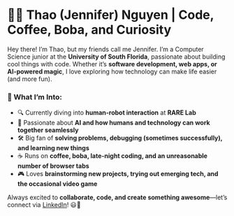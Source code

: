 # 👩‍💻 Thao (Jennifer) Nguyen | Code, Coffee, Boba, and Curiosity  

Hey there! I’m Thao, but my friends call me Jennifer. I’m a Computer Science junior at the **University of South Florida**, passionate about building cool things with code. Whether it’s **software development, web apps, or AI-powered magic**, I love exploring how technology can make life easier (and more fun).  

### 🚀 What I’m Into:  
- 🔍 Currently diving into **human-robot interaction** at **RARE Lab**  
- 🤖 Passionate about **AI and how humans and technology can work together seamlessly**
- 🛠️ Big fan of **solving problems, debugging (sometimes successfully), and learning new things**  
- ☕ Runs on **coffee, boba, late-night coding, and an unreasonable number of browser tabs**  
- 🎮 Loves **brainstorming new projects, trying out emerging tech, and the occasional video game**  

Always excited to **collaborate, code, and create something awesome**—let’s connect via [LinkedIn](https://www.linkedin.com/in/thaonguyen-jennifer/)! 😃🚀  
